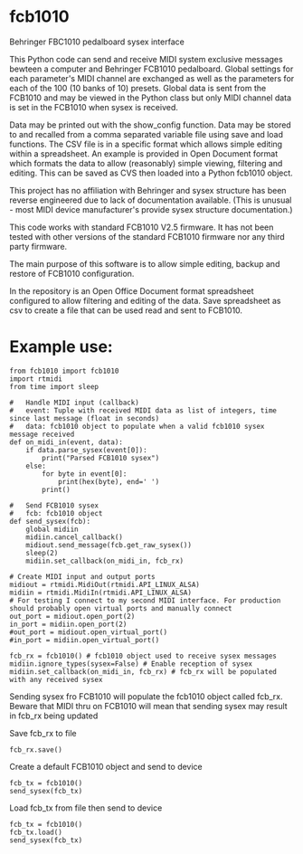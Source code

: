 # fcb1010
Behringer FBC1010 pedalboard sysex interface

This Python code can send and receive MIDI system exclusive messages bewteen a computer and Behringer FCB1010 pedalboard. Global settings for each parameter's MIDI channel are exchanged as well as the parameters for each of the 100 (10 banks of 10) presets. Global data is sent from the FCB1010 and may be viewed in the Python class but only MIDI channel data is set in the FCB1010 when sysex is received.

Data may be printed out with the show_config function. Data may be stored to and recalled from a comma separated variable file using save and load functions. The CSV file is in a specific format which allows simple editing within a spreadsheet. An example is provided in Open Document format which formats the data to allow (reasonably) simple viewing, filtering and editing. This can be saved as CVS then loaded into a Python fcb1010 object.

This project has no affiliation with Behringer and sysex structure has been reverse engineered due to lack of documentation available. (This is unusual - most MIDI device manufacturer's provide sysex structure documentation.)

This code works with standard FCB1010 V2.5 firmware. It has not been tested with other versions of the standard FCB1010 firmware nor any third party firmware.

The main purpose of this software is to allow simple editing, backup and restore of FCB1010 configuration.

In the repository is an Open Office Document format spreadsheet configured to allow filtering and editing of the data. Save spreadsheet as csv to create a file that can be used read and sent to FCB1010.

# Example use:

```
from fcb1010 import fcb1010
import rtmidi
from time import sleep

#   Handle MIDI input (callback)
#   event: Tuple with received MIDI data as list of integers, time since last message (float in seconds)
#   data: fcb1010 object to populate when a valid fcb1010 sysex message received
def on_midi_in(event, data):
    if data.parse_sysex(event[0]):
        print("Parsed FCB1010 sysex")
    else:
        for byte in event[0]:
            print(hex(byte), end=' ')
        print()

#   Send FCB1010 sysex
#   fcb: fcb1010 object
def send_sysex(fcb):
    global midiin
    midiin.cancel_callback()
    midiout.send_message(fcb.get_raw_sysex())
    sleep(2)
    midiin.set_callback(on_midi_in, fcb_rx)

# Create MIDI input and output ports
midiout = rtmidi.MidiOut(rtmidi.API_LINUX_ALSA)
midiin = rtmidi.MidiIn(rtmidi.API_LINUX_ALSA)
# For testing I connect to my second MIDI interface. For production should probably open virtual ports and manually connect
out_port = midiout.open_port(2)
in_port = midiin.open_port(2)
#out_port = midiout.open_virtual_port()
#in_port = midiin.open_virtual_port()

fcb_rx = fcb1010() # fcb1010 object used to receive sysex messages
midiin.ignore_types(sysex=False) # Enable reception of sysex
midiin.set_callback(on_midi_in, fcb_rx) # fcb_rx will be populated with any received sysex
```

Sending sysex fro FCB1010 will populate the fcb1010 object called fcb_rx. Beware that MIDI thru on FCB1010 will mean that sending sysex may result in fcb_rx being updated

Save fcb_rx to file
```
fcb_rx.save()
```

Create a default FCB1010 object and send to device
```
fcb_tx = fcb1010()
send_sysex(fcb_tx)
```

Load fcb_tx from file then send to device
```
fcb_tx = fcb1010()
fcb_tx.load()
send_sysex(fcb_tx)
```
